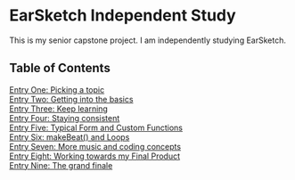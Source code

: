 # EarSketch Independent Study
This is my senior capstone project. I am independently studying EarSketch. 
## Table of Contents
[Entry One: Picking a topic](blog/entry-one.md) <br>
[Entry Two: Getting into the basics](blog/entry-two.md)<br>
[Entry Three: Keep learning](blog/entry-three.md)<br>
[Entry Four: Staying consistent](blog/entry-four.md)<br>
[Entry Five: Typical Form and Custom Functions](blog/entry-five.md)<br>
[Entry Six: makeBeat() and Loops](blog/entry-six.md)<br>
[Entry Seven: More music and coding concepts](blog/entry-seven.md)<br>
[Entry Eight: Working towards my Final Product ](blog/entry-eight.md)<br>
[Entry Nine: The grand finale](blog/entry-nine.md)<br>
